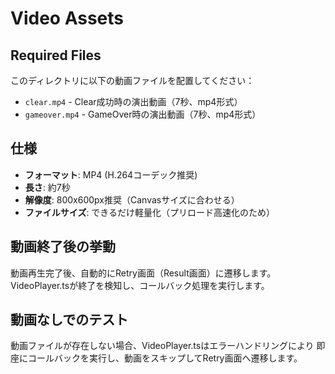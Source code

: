 # Video Assets

## Required Files

このディレクトリに以下の動画ファイルを配置してください：

- `clear.mp4` - Clear成功時の演出動画（7秒、mp4形式）
- `gameover.mp4` - GameOver時の演出動画（7秒、mp4形式）

## 仕様

- **フォーマット**: MP4 (H.264コーデック推奨)
- **長さ**: 約7秒
- **解像度**: 800x600px推奨（Canvasサイズに合わせる）
- **ファイルサイズ**: できるだけ軽量化（プリロード高速化のため）

## 動画終了後の挙動

動画再生完了後、自動的にRetry画面（Result画面）に遷移します。
VideoPlayer.tsが終了を検知し、コールバック処理を実行します。

## 動画なしでのテスト

動画ファイルが存在しない場合、VideoPlayer.tsはエラーハンドリングにより
即座にコールバックを実行し、動画をスキップしてRetry画面へ遷移します。
